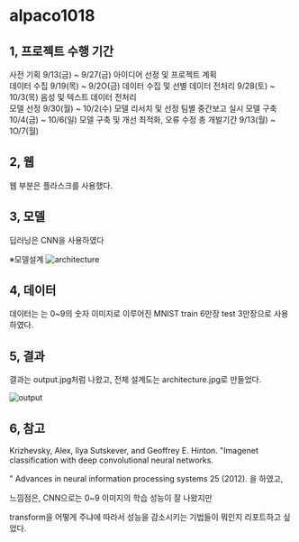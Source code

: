 # alpaco1018
 
## 1, 프로젝트 수행 기간  


사전 기획	  9/13(금) ~ 9/27(금)	 아이디어 선정 및 프로젝트 계획	
데이터 수집	9/19(목) ~ 9/2O(금)	데이터 수집 및 선별	
데이터 전처리	9/28(토) ~ 10/3(목)	음성 및 텍스트 데이터 전처리	
모델 선정	9/30(월) ~ 10/2(수)	모델 리서치 및 선정	팀별 중간보고 실시
모델 구축	10/4(금) ~ 10/6(일)	모델 구축 및 개선	최적화, 오류 수정
총 개발기간	9/13(월) ~ 1O/7(월)	

## 2, 웹 

웹 부분은 플라스크를 사용했다.

## 3, 모델 

딥러닝은 CNN을 사용하였다 

 ※모델설계 
![architecture](https://github.com/user-attachments/assets/db4b3445-9c6a-4a47-9592-759c56efe976)


## 4, 데이터

데이터는 는 0~9의 숫자 이미지로 이루어진 MNIST train 6만장 test 3만장으로 사용하였다. 

## 5, 결과 

결과는  output.jpg처럼 나왔고, 전체 설계도는 architecture.jpg로 만들었다. 

![output](https://github.com/user-attachments/assets/1b99198e-7867-45a8-b8a9-73ff65e16413)

## 6, 참고

Krizhevsky, Alex, Ilya Sutskever, and Geoffrey E. Hinton. "Imagenet classification with deep convolutional neural networks.

" Advances in neural information processing systems 25 (2012). 을 하였고, 

느낌점은, CNN으로는 0~9 이미지의 학습 성능이 잘 나왔지만 

transform을 어떻게 주냐에 따라서 성능을 감소시키는 기법들이 뭐인지 리포트하고 싶었다.


